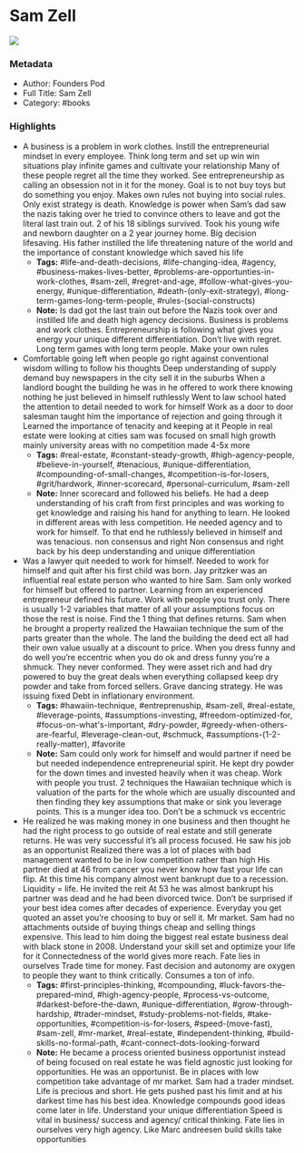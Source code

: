 # Sam Zell

![](https://readwise-assets.s3.amazonaws.com/static/images/default-book-icon-9.63dbe834380e.png)

### Metadata

- Author: Founders Pod
- Full Title: Sam Zell
- Category: #books

### Highlights

- A business is a problem in work clothes. Instill the entrepreneurial mindset in every employee.
  Think long term and set up win win situations play infinite games and cultivate your relationship
  Many of these people regret all the time they worked.
  See entrepreneurship as calling an obsession not in it for the money. Goal is to not buy toys but do something you enjoy. Makes own rules not buying into social rules. Only exist strategy is death.
  Knowledge is power when Sam’s dad saw the nazis taking over he tried to convince others to leave and got the literal last train out. 2 of his 18 siblings survived. Took his young wife and newborn daughter on a 2 year journey home. Big decision lifesaving. His father instilled the life threatening nature of the world and the importance of constant knowledge which saved his life
    - **Tags:** #life-and-death-decisions, #life-changing-idea, #agency, #business-makes-lives-better, #problems-are-opportunties-in-work-clothes, #sam-zell, #regret-and-age, #follow-what-gives-you-energy, #unique-differentiation, #death-(only-exit-strategy), #long-term-games-long-term-people, #rules-(social-constructs)
    - **Note:** Is dad got the last train out before the Nazis took over and instilled life and death high agency decisions. Business is problems and work clothes. Entrepreneurship is following what gives you energy your unique different differentiation. Don’t live with regret. Long term games with long term people. Make your own rules
- Comfortable going left when people go right against conventional wisdom willing to follow his thoughts
  Deep understanding of supply demand buy newspapers in the city sell it in the suburbs
  When a landlord bought the building he was in he offered to work there knowing nothing he just believed in himself ruthlessly
  Went to law school hated the attention to detail needed to work for himself
  Work as a door to door salesman taught him the importance of rejection and going through it
  Learned the importance of tenacity and keeping at it
  People in real estate were looking at cities sam was focused on small high growth mainly university areas with no competition made 4-5x more
    - **Tags:** #real-estate, #constant-steady-growth, #high-agency-people, #believe-in-yourself, #tenacious, #unique-differentiation, #compounding-of-small-changes, #competition-is-for-losers, #grit/hardwork, #inner-scorecard, #personal-curriculum, #sam-zell
    - **Note:** Inner scorecard and followed his beliefs. He had a deep understanding of his craft from first principles and was working to get knowledge and raising his hand for anything to learn.
      He looked in different areas with less competition. He needed agency and to work for himself. To that end he ruthlessly believed in himself and was tenacious. non consensus and right
      Non consensus and right back by his deep understanding and unique differentiation
- Was a lawyer quit needed to work for himself. Needed to work for himself and quit after his first child was born.
  Jay pritzker was an influential real estate person who wanted to hire Sam. Sam only worked for himself but offered to partner. Learning from an experienced entrepreneur defined his future. Work with people you trust only.
  There is usually 1-2 variables that matter of all your assumptions focus on those the rest is noise. Find the 1 thing that defines returns.
  Sam when he brought a property realized the Hawaiian technique the sum of the parts greater than the whole. The land the building the deed ect all had their own value usually at a discount to price.
  When you dress funny and do well you’re eccentric when you do ok and dress funny you’re a shmuck. They never conformed.
  They were asset rich and had dry powered to buy the great deals when everything collapsed keep dry powder and take from forced sellers. Grave dancing strategy. He was issuing fixed Debt in inflationary environment.
    - **Tags:** #hawaiin-technique, #entreprenuship, #sam-zell, #real-estate, #leverage-points, #assumptions-investing, #freedom-optimized-for, #focus-on-what's-important, #dry-powder, #greedy-when-others-are-fearful, #leverage-clean-out, #schmuck, #assumptions-(1-2-really-matter), #favorite
    - **Note:** Sam could only work for himself and would partner if need be but needed independence entrepreneurial spirit. He kept dry powder for the down times and invested heavily when it was cheap. Work with people you trust.
      2 techniques the Hawaiian technique which is valuation of the parts for the whole which are usually discounted and then finding they key assumptions that make or sink you leverage points. This is a munger idea too.
      Don’t be a schmuck vs eccentric
- He realized he was making money in one business and then thought he had the right process to go outside of real estate and still generate returns. He was very successful it’s all process focused.
  He saw his job as an opportunist
  Realized there was a lot of places with bad management wanted to be in low competition rather than high
  His partner died at 46 from cancer you never know how fast your life can flip. At this time his company almost went bankrupt due to a recession. Liquidity = life.
  He invited the reit
  At 53 he was almost bankrupt his partner was dead and he had been divorced twice. Don’t be surprised if your best idea comes after decades of experience.
  Everyday you get quoted an asset you’re choosing to buy or sell it. Mr market. Sam had no attachments outside of buying things cheap and selling things expensive. This lead to him doing the biggest real estate business deal with black stone in 2008.
  Understand your skill set and optimize your life for it
  Connectedness of the world gives more reach.
  Fate lies in ourselves
  Trade time for money.
  Fast decision and autonomy are oxygen to people they want to think critically.
  Consumes a ton of info.
    - **Tags:** #first-principles-thinking, #compounding, #luck-favors-the-prepared-mind, #high-agency-people, #process-vs-outcome, #darkest-before-the-dawn, #unique-differentiation, #grow-through-hardship, #trader-mindset, #study-problems-not-fields, #take-opportunities, #competition-is-for-losers, #speed-(move-fast), #sam-zell, #mr-market, #real-estate, #independent-thinking, #build-skills-no-formal-path, #cant-connect-dots-looking-forward
    - **Note:** He became a process oriented business opportunist instead of being focused on real estate he was field agnostic just looking for opportunities. He was an opportunist. Be in places with low competition take advantage of mr market. Sam had a trader mindset.
      Life is precious and short. He gets pushed past his limit and at his darkest time has his best idea. Knowledge compounds good ideas come later in life. Understand your unique differentiation
      Speed is vital in business/ success and agency/ critical thinking. Fate lies in ourselves very high agency.
      Like Marc andreesen build skills take opportunities
